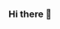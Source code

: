 ### Hi there 👋

<!--
**hjj5258/hjj5258** is a ✨ _special_ ✨ repository because its `README.md` (this file) appears on your GitHub profile.

Here are some ideas to get you started:

- 🌱 我正在学习数据结构与算法
-->
